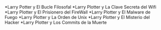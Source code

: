 *Larry Potter y El Bucle Filosofal
*Larry Plotter y La Clave Secreta del Wifi
*Larry Plotter y El Prisionero del FireWall
*Larry Plotter y El Malware de Fuego
*Larry Plotter y La Orden de Unix
*Larry Plotter y El Misterio del Hacker
*Larry Plotter y Los Commits de la Muerte

